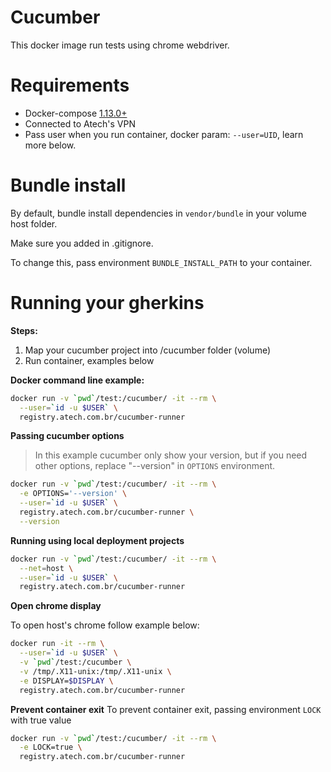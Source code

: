 # Cucumber #

This docker image run tests using chrome webdriver.

# Requirements
- Docker-compose [1.13.0+](https://github.com/docker/compose/releases)
- Connected to Atech's VPN
- Pass user when you run container, docker param: `--user=UID`, learn more below.

# Bundle install
By default, bundle install dependencies in `vendor/bundle` in your volume host folder.

Make sure you added in .gitignore.

To change this, pass environment `BUNDLE_INSTALL_PATH` to your container.

# Running your gherkins

**Steps:**
1. Map your cucumber project into /cucumber folder (volume)
2. Run container, examples below

**Docker command line example:**

```sh
docker run -v `pwd`/test:/cucumber/ -it --rm \
  --user=`id -u $USER` \
  registry.atech.com.br/cucumber-runner
```

**Passing cucumber options**
> In this example cucumber only show your version, but if you need other options, replace "--version" in `OPTIONS` environment.

```sh
docker run -v `pwd`/test:/cucumber/ -it --rm \
  -e OPTIONS='--version' \
  --user=`id -u $USER` \
  registry.atech.com.br/cucumber-runner \
  --version
```

**Running using local deployment projects**
```sh
docker run -v `pwd`/test:/cucumber/ -it --rm \
  --net=host \
  --user=`id -u $USER` \
  registry.atech.com.br/cucumber-runner
```

**Open chrome display**

To open host's chrome follow example below:

```sh
docker run -it --rm \
  --user=`id -u $USER` \
  -v `pwd`/test:/cucumber \
  -v /tmp/.X11-unix:/tmp/.X11-unix \
  -e DISPLAY=$DISPLAY \
  registry.atech.com.br/cucumber-runner
```

**Prevent container exit**
To prevent container exit, passing environment `LOCK` with true value

```sh
docker run -v `pwd`/test:/cucumber/ -it --rm \
  -e LOCK=true \
  registry.atech.com.br/cucumber-runner
```
